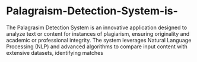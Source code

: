 # Palagraism-Detection-System-is-
The Palagrasim Detection System is an innovative application designed to analyze text or content for instances of plagiarism, ensuring originality and academic or professional integrity. The system leverages Natural Language Processing (NLP) and advanced algorithms to compare input content with extensive datasets, identifying matches
